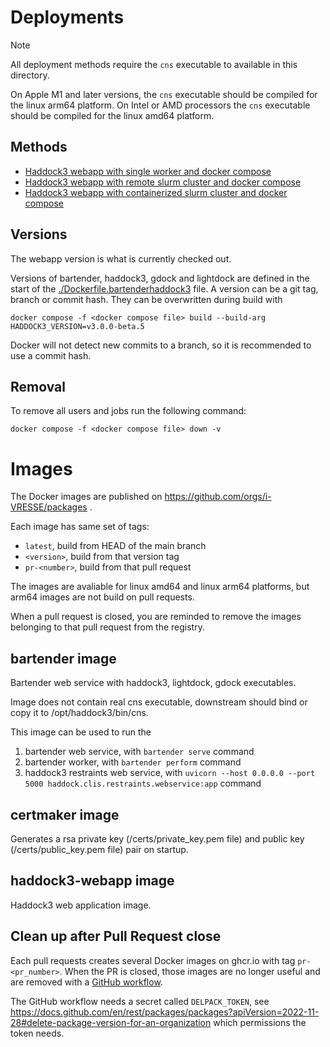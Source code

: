 # Deployments

> [!NOTE]
> All deployment methods require the `cns` executable to available in this directory.
>
> On Apple M1 and later versions, the `cns` executable should be compiled for the linux arm64 platform. On Intel or AMD processors the `cns` executable should be compiled for the linux amd64 platform.

## Methods

- [Haddock3 webapp with single worker and docker compose](arq/README.md)
- [Haddock3 webapp with remote slurm cluster and docker compose](remoteslurm/README.md)
- [Haddock3 webapp with containerized slurm cluster and docker compose](containerslurm/README.md)

## Versions

The webapp version is what is currently checked out.

Versions of bartender, haddock3, gdock and lightdock are defined in the start of the [./Dockerfile.bartenderhaddock3](./Dockerfile.bartenderhaddock3) file.
A version can be a git tag, branch or commit hash.
They can be overwritten during build with

```shell
docker compose -f <docker compose file> build --build-arg HADDOCK3_VERSION=v3.0.0-beta.5
```

Docker will not detect new commits to a branch, so it is recommended to use a commit hash.

## Removal

To remove all users and jobs run the following command:

```shell
docker compose -f <docker compose file> down -v
```

# Images

The Docker images are published on https://github.com/orgs/i-VRESSE/packages .

Each image has same set of tags:

- `latest`, build from HEAD of the main branch
- `<version>`, build from that version tag
- `pr-<number>`, build from that pull request

The images are avaliable for linux amd64 and linux arm64 platforms, but arm64 images are not build on pull requests.

When a pull request is closed, you are reminded to remove the images belonging to that pull request from the registry.

## bartender image

Bartender web service with haddock3, lightdock, gdock executables.

Image does not contain real cns executable, downstream should bind or copy it to /opt/haddock3/bin/cns.

This image can be used to run the

1. bartender web service, with `bartender serve` command
2. bartender worker, with `bartender perform` command
3. haddock3 restraints web service, with `uvicorn --host 0.0.0.0 --port 5000 haddock.clis.restraints.webservice:app` command

## certmaker image

Generates a rsa private key (/certs/private_key.pem file) and public key (/certs/public_key.pem file) pair on startup.

## haddock3-webapp image

Haddock3 web application image.

## Clean up after Pull Request close

Each pull requests creates several Docker images on ghcr.io with tag `pr-<pr_number>`.
When the PR is closed, those images are no longer useful and are removed with a [GitHub workflow](.github/workflows/docker-cleanup.yml).

The GitHub workflow needs a secret called `DELPACK_TOKEN`,
see https://docs.github.com/en/rest/packages/packages?apiVersion=2022-11-28#delete-package-version-for-an-organization
which permissions the token needs.
